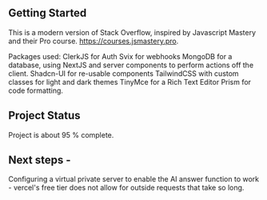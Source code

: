 ## Getting Started

This is a modern version of Stack Overflow, inspired by Javascript Mastery and their Pro course. https://courses.jsmastery.pro.

Packages used:
ClerkJS for Auth
Svix for webhooks
MongoDB for a database, using NextJS and server components to perform actions off the client.
Shadcn-UI for re-usable components
TailwindCSS with custom classes for light and dark themes
TinyMce for a Rich Text Editor
Prism for code formatting.

## Project Status

Project is about 95 % complete.

## Next steps -

Configuring a virtual private server to enable the AI answer function to work - vercel's free tier does not allow for outside requests that take so long.
